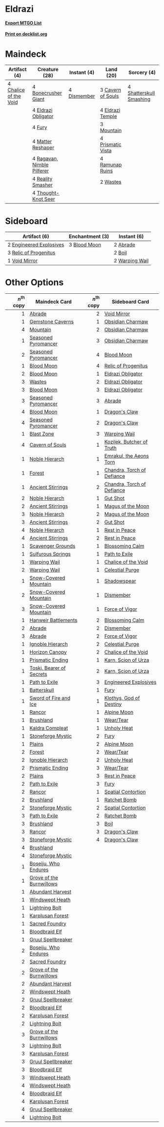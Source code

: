 # Eldrazi

#### [Export MTGO List](../collection/Eldrazi/Eldrazi.txt)
#### [Print on decklist.org](http://decklist.org/?deckmain=4%09Bonecrusher%20Giant%0A3%09Cavern%20of%20Souls%0A4%09Chalice%20of%20the%20Void%0A4%09Dismember%0A4%09Eldrazi%20Obligator%0A4%09Eldrazi%20Temple%0A4%09Fury%0A4%09Matter%20Reshaper%0A3%09Mountain%0A4%09Prismatic%20Vista%0A4%09Ragavan,%20Nimble%20Pilferer%0A4%09Ramunap%20Ruins%0A4%09Reality%20Smasher%0A4%09Shatterskull%20Smashing%0A4%09Thought-Knot%20Seer%0A2%09Wastes&deckside=2%09Abrade%0A3%09Blood%20Moon%0A2%09Boil%0A2%09Engineered%20Explosives%0A3%09Relic%20of%20Progenitus%0A1%09Void%20Mirror%0A2%09Warping%20Wail)
# Maindeck

|                                          Artifact (4)                                          |                                            Creature (28)                                            |                                     Instant (4)                                      |                                         Land (20)                                          |                                           Sorcery (4)                                            |
|------------------------------------------------------------------------------------------------|-----------------------------------------------------------------------------------------------------|--------------------------------------------------------------------------------------|--------------------------------------------------------------------------------------------|--------------------------------------------------------------------------------------------------|
|4 [Chalice of the Void](http://gatherer.wizards.com/Pages/Card/Details.aspx?multiverseid=442211)|4 [Bonecrusher Giant](http://gatherer.wizards.com/Pages/Card/Details.aspx?multiverseid=473077)       |4 [Dismember](http://gatherer.wizards.com/Pages/Card/Details.aspx?multiverseid=382182)|3 [Cavern of Souls](http://gatherer.wizards.com/Pages/Card/Details.aspx?multiverseid=278058)|4 [Shatterskull Smashing](http://gatherer.wizards.com/Pages/Card/Details.aspx?multiverseid=491802)|
|                                                                                                |4 [Eldrazi Obligator](http://gatherer.wizards.com/Pages/Card/Details.aspx?multiverseid=407606)       |                                                                                      |4 [Eldrazi Temple](http://gatherer.wizards.com/Pages/Card/Details.aspx?multiverseid=401710) |                                                                                                  |
|                                                                                                |4 [Fury](http://gatherer.wizards.com/Pages/Card/Details.aspx?multiverseid=522202)                    |                                                                                      |3 [Mountain](http://gatherer.wizards.com/Pages/Card/Details.aspx?multiverseid=439859)       |                                                                                                  |
|                                                                                                |4 [Matter Reshaper](http://gatherer.wizards.com/Pages/Card/Details.aspx?multiverseid=407516)         |                                                                                      |4 [Prismatic Vista](http://gatherer.wizards.com/Pages/Card/Details.aspx?multiverseid=464193)|                                                                                                  |
|                                                                                                |4 [Ragavan, Nimble Pilferer](http://gatherer.wizards.com/Pages/Card/Details.aspx?multiverseid=522214)|                                                                                      |4 [Ramunap Ruins](http://gatherer.wizards.com/Pages/Card/Details.aspx?multiverseid=430870)  |                                                                                                  |
|                                                                                                |4 [Reality Smasher](http://gatherer.wizards.com/Pages/Card/Details.aspx?multiverseid=407517)         |                                                                                      |2 [Wastes](http://gatherer.wizards.com/Pages/Card/Details.aspx?multiverseid=407694)         |                                                                                                  |
|                                                                                                |4 [Thought-Knot Seer](http://gatherer.wizards.com/Pages/Card/Details.aspx?multiverseid=407519)       |                                                                                      |                                                                                            |                                                                                                  |


# Sideboard

|                                          Artifact (6)                                           |                                   Enchantment (3)                                    |                                       Instant (6)                                       |
|-------------------------------------------------------------------------------------------------|--------------------------------------------------------------------------------------|-----------------------------------------------------------------------------------------|
|2 [Engineered Explosives](http://gatherer.wizards.com/Pages/Card/Details.aspx?multiverseid=50139)|3 [Blood Moon](http://gatherer.wizards.com/Pages/Card/Details.aspx?multiverseid=45386)|2 [Abrade](http://gatherer.wizards.com/Pages/Card/Details.aspx?multiverseid=430772)      |
|3 [Relic of Progenitus](http://gatherer.wizards.com/Pages/Card/Details.aspx?multiverseid=174824) |                                                                                      |2 [Boil](http://gatherer.wizards.com/Pages/Card/Details.aspx?multiverseid=14630)         |
|1 [Void Mirror](http://gatherer.wizards.com/Pages/Card/Details.aspx?multiverseid=522318)         |                                                                                      |2 [Warping Wail](http://gatherer.wizards.com/Pages/Card/Details.aspx?multiverseid=407522)|


# Other Options

|*n*<sup>th</sup> copy|                                           Maindeck Card                                           |*n*<sup>th</sup> copy|                                           Sideboard Card                                            |
|--------------------:|---------------------------------------------------------------------------------------------------|--------------------:|-----------------------------------------------------------------------------------------------------|
|                    1|[Abrade](http://gatherer.wizards.com/Pages/Card/Details.aspx?multiverseid=430772)                  |                    2|[Void Mirror](http://gatherer.wizards.com/Pages/Card/Details.aspx?multiverseid=522318)               |
|                    1|[Gemstone Caverns](http://gatherer.wizards.com/Pages/Card/Details.aspx?multiverseid=122094)        |                    1|[Obsidian Charmaw](http://gatherer.wizards.com/Pages/Card/Details.aspx?multiverseid=522213)          |
|                    4|[Mountain](http://gatherer.wizards.com/Pages/Card/Details.aspx?multiverseid=439859)                |                    2|[Obsidian Charmaw](http://gatherer.wizards.com/Pages/Card/Details.aspx?multiverseid=522213)          |
|                    1|[Seasoned Pyromancer](http://gatherer.wizards.com/Pages/Card/Details.aspx?multiverseid=464094)     |                    3|[Obsidian Charmaw](http://gatherer.wizards.com/Pages/Card/Details.aspx?multiverseid=522213)          |
|                    2|[Seasoned Pyromancer](http://gatherer.wizards.com/Pages/Card/Details.aspx?multiverseid=464094)     |                    4|[Blood Moon](http://gatherer.wizards.com/Pages/Card/Details.aspx?multiverseid=45386)                 |
|                    1|[Blood Moon](http://gatherer.wizards.com/Pages/Card/Details.aspx?multiverseid=45386)               |                    4|[Relic of Progenitus](http://gatherer.wizards.com/Pages/Card/Details.aspx?multiverseid=174824)       |
|                    2|[Blood Moon](http://gatherer.wizards.com/Pages/Card/Details.aspx?multiverseid=45386)               |                    1|[Eldrazi Obligator](http://gatherer.wizards.com/Pages/Card/Details.aspx?multiverseid=407606)         |
|                    3|[Wastes](http://gatherer.wizards.com/Pages/Card/Details.aspx?multiverseid=407694)                  |                    2|[Eldrazi Obligator](http://gatherer.wizards.com/Pages/Card/Details.aspx?multiverseid=407606)         |
|                    3|[Blood Moon](http://gatherer.wizards.com/Pages/Card/Details.aspx?multiverseid=45386)               |                    3|[Eldrazi Obligator](http://gatherer.wizards.com/Pages/Card/Details.aspx?multiverseid=407606)         |
|                    3|[Seasoned Pyromancer](http://gatherer.wizards.com/Pages/Card/Details.aspx?multiverseid=464094)     |                    3|[Abrade](http://gatherer.wizards.com/Pages/Card/Details.aspx?multiverseid=430772)                    |
|                    4|[Blood Moon](http://gatherer.wizards.com/Pages/Card/Details.aspx?multiverseid=45386)               |                    1|[Dragon's Claw](http://gatherer.wizards.com/Pages/Card/Details.aspx?multiverseid=129527)             |
|                    4|[Seasoned Pyromancer](http://gatherer.wizards.com/Pages/Card/Details.aspx?multiverseid=464094)     |                    2|[Dragon's Claw](http://gatherer.wizards.com/Pages/Card/Details.aspx?multiverseid=129527)             |
|                    1|[Blast Zone](http://gatherer.wizards.com/Pages/Card/Details.aspx?multiverseid=461171)              |                    3|[Warping Wail](http://gatherer.wizards.com/Pages/Card/Details.aspx?multiverseid=407522)              |
|                    4|[Cavern of Souls](http://gatherer.wizards.com/Pages/Card/Details.aspx?multiverseid=278058)         |                    1|[Kozilek, Butcher of Truth](http://gatherer.wizards.com/Pages/Card/Details.aspx?multiverseid=397668) |
|                    1|[Noble Hierarch](http://gatherer.wizards.com/Pages/Card/Details.aspx?multiverseid=179434)          |                    1|[Emrakul, the Aeons Torn](http://gatherer.wizards.com/Pages/Card/Details.aspx?multiverseid=397905)   |
|                    1|[Forest](http://gatherer.wizards.com/Pages/Card/Details.aspx?multiverseid=439860)                  |                    1|[Chandra, Torch of Defiance](http://gatherer.wizards.com/Pages/Card/Details.aspx?multiverseid=417683)|
|                    1|[Ancient Stirrings](http://gatherer.wizards.com/Pages/Card/Details.aspx?multiverseid=442148)       |                    2|[Chandra, Torch of Defiance](http://gatherer.wizards.com/Pages/Card/Details.aspx?multiverseid=417683)|
|                    2|[Noble Hierarch](http://gatherer.wizards.com/Pages/Card/Details.aspx?multiverseid=179434)          |                    1|[Gut Shot](http://gatherer.wizards.com/Pages/Card/Details.aspx?multiverseid=397673)                  |
|                    2|[Ancient Stirrings](http://gatherer.wizards.com/Pages/Card/Details.aspx?multiverseid=442148)       |                    1|[Magus of the Moon](http://gatherer.wizards.com/Pages/Card/Details.aspx?multiverseid=136152)         |
|                    3|[Noble Hierarch](http://gatherer.wizards.com/Pages/Card/Details.aspx?multiverseid=179434)          |                    2|[Magus of the Moon](http://gatherer.wizards.com/Pages/Card/Details.aspx?multiverseid=136152)         |
|                    3|[Ancient Stirrings](http://gatherer.wizards.com/Pages/Card/Details.aspx?multiverseid=442148)       |                    2|[Gut Shot](http://gatherer.wizards.com/Pages/Card/Details.aspx?multiverseid=397673)                  |
|                    4|[Noble Hierarch](http://gatherer.wizards.com/Pages/Card/Details.aspx?multiverseid=179434)          |                    1|[Rest in Peace](http://gatherer.wizards.com/Pages/Card/Details.aspx?multiverseid=442021)             |
|                    4|[Ancient Stirrings](http://gatherer.wizards.com/Pages/Card/Details.aspx?multiverseid=442148)       |                    2|[Rest in Peace](http://gatherer.wizards.com/Pages/Card/Details.aspx?multiverseid=442021)             |
|                    1|[Scavenger Grounds](http://gatherer.wizards.com/Pages/Card/Details.aspx?multiverseid=430871)       |                    1|[Blossoming Calm](http://gatherer.wizards.com/Pages/Card/Details.aspx?multiverseid=522083)           |
|                    1|[Sulfurous Springs](http://gatherer.wizards.com/Pages/Card/Details.aspx?multiverseid=129751)       |                    1|[Path to Exile](http://gatherer.wizards.com/Pages/Card/Details.aspx?multiverseid=220511)             |
|                    1|[Warping Wail](http://gatherer.wizards.com/Pages/Card/Details.aspx?multiverseid=407522)            |                    1|[Chalice of the Void](http://gatherer.wizards.com/Pages/Card/Details.aspx?multiverseid=442211)       |
|                    2|[Warping Wail](http://gatherer.wizards.com/Pages/Card/Details.aspx?multiverseid=407522)            |                    1|[Celestial Purge](http://gatherer.wizards.com/Pages/Card/Details.aspx?multiverseid=183055)           |
|                    1|[Snow-Covered Mountain](http://gatherer.wizards.com/Pages/Card/Details.aspx?multiverseid=121233)   |                    1|[Shadowspear](http://gatherer.wizards.com/Pages/Card/Details.aspx?multiverseid=476487)               |
|                    2|[Snow-Covered Mountain](http://gatherer.wizards.com/Pages/Card/Details.aspx?multiverseid=121233)   |                    1|[Dismember](http://gatherer.wizards.com/Pages/Card/Details.aspx?multiverseid=382182)                 |
|                    3|[Snow-Covered Mountain](http://gatherer.wizards.com/Pages/Card/Details.aspx?multiverseid=121233)   |                    1|[Force of Vigor](http://gatherer.wizards.com/Pages/Card/Details.aspx?multiverseid=464113)            |
|                    1|[Hanweir Battlements](http://gatherer.wizards.com/Pages/Card/Details.aspx?multiverseid=414511)     |                    2|[Blossoming Calm](http://gatherer.wizards.com/Pages/Card/Details.aspx?multiverseid=522083)           |
|                    2|[Abrade](http://gatherer.wizards.com/Pages/Card/Details.aspx?multiverseid=430772)                  |                    2|[Dismember](http://gatherer.wizards.com/Pages/Card/Details.aspx?multiverseid=382182)                 |
|                    3|[Abrade](http://gatherer.wizards.com/Pages/Card/Details.aspx?multiverseid=430772)                  |                    2|[Force of Vigor](http://gatherer.wizards.com/Pages/Card/Details.aspx?multiverseid=464113)            |
|                    1|[Ignoble Hierarch](http://gatherer.wizards.com/Pages/Card/Details.aspx?multiverseid=522242)        |                    2|[Celestial Purge](http://gatherer.wizards.com/Pages/Card/Details.aspx?multiverseid=183055)           |
|                    1|[Horizon Canopy](http://gatherer.wizards.com/Pages/Card/Details.aspx?multiverseid=409571)          |                    2|[Chalice of the Void](http://gatherer.wizards.com/Pages/Card/Details.aspx?multiverseid=442211)       |
|                    1|[Prismatic Ending](http://gatherer.wizards.com/Pages/Card/Details.aspx?multiverseid=522101)        |                    1|[Karn, Scion of Urza](http://gatherer.wizards.com/Pages/Card/Details.aspx?multiverseid=442889)       |
|                    1|[Toski, Bearer of Secrets](http://gatherer.wizards.com/Pages/Card/Details.aspx?multiverseid=503813)|                    2|[Karn, Scion of Urza](http://gatherer.wizards.com/Pages/Card/Details.aspx?multiverseid=442889)       |
|                    1|[Path to Exile](http://gatherer.wizards.com/Pages/Card/Details.aspx?multiverseid=220511)           |                    3|[Engineered Explosives](http://gatherer.wizards.com/Pages/Card/Details.aspx?multiverseid=50139)      |
|                    1|[Batterskull](http://gatherer.wizards.com/Pages/Card/Details.aspx?multiverseid=233055)             |                    1|[Fury](http://gatherer.wizards.com/Pages/Card/Details.aspx?multiverseid=522202)                      |
|                    1|[Sword of Fire and Ice](http://gatherer.wizards.com/Pages/Card/Details.aspx?multiverseid=46429)    |                    1|[Klothys, God of Destiny](http://gatherer.wizards.com/Pages/Card/Details.aspx?multiverseid=476471)   |
|                    1|[Rancor](http://gatherer.wizards.com/Pages/Card/Details.aspx?multiverseid=442175)                  |                    1|[Alpine Moon](http://gatherer.wizards.com/Pages/Card/Details.aspx?multiverseid=447264)               |
|                    1|[Brushland](http://gatherer.wizards.com/Pages/Card/Details.aspx?multiverseid=129496)               |                    1|[Wear/Tear](http://gatherer.wizards.com/Pages/Card/Details.aspx?multiverseid=368950)                 |
|                    1|[Kaldra Compleat](http://gatherer.wizards.com/Pages/Card/Details.aspx?multiverseid=522303)         |                    1|[Unholy Heat](http://gatherer.wizards.com/Pages/Card/Details.aspx?multiverseid=522221)               |
|                    1|[Stoneforge Mystic](http://gatherer.wizards.com/Pages/Card/Details.aspx?multiverseid=198383)       |                    2|[Fury](http://gatherer.wizards.com/Pages/Card/Details.aspx?multiverseid=522202)                      |
|                    1|[Plains](http://gatherer.wizards.com/Pages/Card/Details.aspx?multiverseid=439856)                  |                    2|[Alpine Moon](http://gatherer.wizards.com/Pages/Card/Details.aspx?multiverseid=447264)               |
|                    2|[Forest](http://gatherer.wizards.com/Pages/Card/Details.aspx?multiverseid=439860)                  |                    2|[Wear/Tear](http://gatherer.wizards.com/Pages/Card/Details.aspx?multiverseid=368950)                 |
|                    2|[Ignoble Hierarch](http://gatherer.wizards.com/Pages/Card/Details.aspx?multiverseid=522242)        |                    2|[Unholy Heat](http://gatherer.wizards.com/Pages/Card/Details.aspx?multiverseid=522221)               |
|                    2|[Prismatic Ending](http://gatherer.wizards.com/Pages/Card/Details.aspx?multiverseid=522101)        |                    3|[Wear/Tear](http://gatherer.wizards.com/Pages/Card/Details.aspx?multiverseid=368950)                 |
|                    2|[Plains](http://gatherer.wizards.com/Pages/Card/Details.aspx?multiverseid=439856)                  |                    3|[Rest in Peace](http://gatherer.wizards.com/Pages/Card/Details.aspx?multiverseid=442021)             |
|                    2|[Path to Exile](http://gatherer.wizards.com/Pages/Card/Details.aspx?multiverseid=220511)           |                    3|[Fury](http://gatherer.wizards.com/Pages/Card/Details.aspx?multiverseid=522202)                      |
|                    2|[Rancor](http://gatherer.wizards.com/Pages/Card/Details.aspx?multiverseid=442175)                  |                    1|[Spatial Contortion](http://gatherer.wizards.com/Pages/Card/Details.aspx?multiverseid=407518)        |
|                    2|[Brushland](http://gatherer.wizards.com/Pages/Card/Details.aspx?multiverseid=129496)               |                    1|[Ratchet Bomb](http://gatherer.wizards.com/Pages/Card/Details.aspx?multiverseid=370623)              |
|                    2|[Stoneforge Mystic](http://gatherer.wizards.com/Pages/Card/Details.aspx?multiverseid=198383)       |                    2|[Spatial Contortion](http://gatherer.wizards.com/Pages/Card/Details.aspx?multiverseid=407518)        |
|                    3|[Path to Exile](http://gatherer.wizards.com/Pages/Card/Details.aspx?multiverseid=220511)           |                    2|[Ratchet Bomb](http://gatherer.wizards.com/Pages/Card/Details.aspx?multiverseid=370623)              |
|                    3|[Brushland](http://gatherer.wizards.com/Pages/Card/Details.aspx?multiverseid=129496)               |                    3|[Boil](http://gatherer.wizards.com/Pages/Card/Details.aspx?multiverseid=14630)                       |
|                    3|[Rancor](http://gatherer.wizards.com/Pages/Card/Details.aspx?multiverseid=442175)                  |                    3|[Dragon's Claw](http://gatherer.wizards.com/Pages/Card/Details.aspx?multiverseid=129527)             |
|                    3|[Stoneforge Mystic](http://gatherer.wizards.com/Pages/Card/Details.aspx?multiverseid=198383)       |                    4|[Dragon's Claw](http://gatherer.wizards.com/Pages/Card/Details.aspx?multiverseid=129527)             |
|                    4|[Brushland](http://gatherer.wizards.com/Pages/Card/Details.aspx?multiverseid=129496)               |                     |                                                                                                     |
|                    4|[Stoneforge Mystic](http://gatherer.wizards.com/Pages/Card/Details.aspx?multiverseid=198383)       |                     |                                                                                                     |
|                    1|[Boseiju, Who Endures](http://gatherer.wizards.com/Pages/Card/Details.aspx?multiverseid=548579)    |                     |                                                                                                     |
|                    1|[Grove of the Burnwillows](http://gatherer.wizards.com/Pages/Card/Details.aspx?multiverseid=130595)|                     |                                                                                                     |
|                    1|[Abundant Harvest](http://gatherer.wizards.com/Pages/Card/Details.aspx?multiverseid=522223)        |                     |                                                                                                     |
|                    1|[Windswept Heath](http://gatherer.wizards.com/Pages/Card/Details.aspx?multiverseid=405115)         |                     |                                                                                                     |
|                    1|[Lightning Bolt](http://gatherer.wizards.com/Pages/Card/Details.aspx?multiverseid=806)             |                     |                                                                                                     |
|                    1|[Karplusan Forest](http://gatherer.wizards.com/Pages/Card/Details.aspx?multiverseid=129614)        |                     |                                                                                                     |
|                    1|[Sacred Foundry](http://gatherer.wizards.com/Pages/Card/Details.aspx?multiverseid=405106)          |                     |                                                                                                     |
|                    1|[Bloodbraid Elf](http://gatherer.wizards.com/Pages/Card/Details.aspx?multiverseid=185053)          |                     |                                                                                                     |
|                    1|[Gruul Spellbreaker](http://gatherer.wizards.com/Pages/Card/Details.aspx?multiverseid=457323)      |                     |                                                                                                     |
|                    2|[Boseiju, Who Endures](http://gatherer.wizards.com/Pages/Card/Details.aspx?multiverseid=548579)    |                     |                                                                                                     |
|                    2|[Sacred Foundry](http://gatherer.wizards.com/Pages/Card/Details.aspx?multiverseid=405106)          |                     |                                                                                                     |
|                    2|[Grove of the Burnwillows](http://gatherer.wizards.com/Pages/Card/Details.aspx?multiverseid=130595)|                     |                                                                                                     |
|                    2|[Abundant Harvest](http://gatherer.wizards.com/Pages/Card/Details.aspx?multiverseid=522223)        |                     |                                                                                                     |
|                    2|[Windswept Heath](http://gatherer.wizards.com/Pages/Card/Details.aspx?multiverseid=405115)         |                     |                                                                                                     |
|                    2|[Gruul Spellbreaker](http://gatherer.wizards.com/Pages/Card/Details.aspx?multiverseid=457323)      |                     |                                                                                                     |
|                    2|[Bloodbraid Elf](http://gatherer.wizards.com/Pages/Card/Details.aspx?multiverseid=185053)          |                     |                                                                                                     |
|                    2|[Karplusan Forest](http://gatherer.wizards.com/Pages/Card/Details.aspx?multiverseid=129614)        |                     |                                                                                                     |
|                    2|[Lightning Bolt](http://gatherer.wizards.com/Pages/Card/Details.aspx?multiverseid=806)             |                     |                                                                                                     |
|                    3|[Grove of the Burnwillows](http://gatherer.wizards.com/Pages/Card/Details.aspx?multiverseid=130595)|                     |                                                                                                     |
|                    3|[Lightning Bolt](http://gatherer.wizards.com/Pages/Card/Details.aspx?multiverseid=806)             |                     |                                                                                                     |
|                    3|[Karplusan Forest](http://gatherer.wizards.com/Pages/Card/Details.aspx?multiverseid=129614)        |                     |                                                                                                     |
|                    3|[Gruul Spellbreaker](http://gatherer.wizards.com/Pages/Card/Details.aspx?multiverseid=457323)      |                     |                                                                                                     |
|                    3|[Bloodbraid Elf](http://gatherer.wizards.com/Pages/Card/Details.aspx?multiverseid=185053)          |                     |                                                                                                     |
|                    3|[Windswept Heath](http://gatherer.wizards.com/Pages/Card/Details.aspx?multiverseid=405115)         |                     |                                                                                                     |
|                    4|[Windswept Heath](http://gatherer.wizards.com/Pages/Card/Details.aspx?multiverseid=405115)         |                     |                                                                                                     |
|                    4|[Bloodbraid Elf](http://gatherer.wizards.com/Pages/Card/Details.aspx?multiverseid=185053)          |                     |                                                                                                     |
|                    4|[Karplusan Forest](http://gatherer.wizards.com/Pages/Card/Details.aspx?multiverseid=129614)        |                     |                                                                                                     |
|                    4|[Gruul Spellbreaker](http://gatherer.wizards.com/Pages/Card/Details.aspx?multiverseid=457323)      |                     |                                                                                                     |
|                    4|[Lightning Bolt](http://gatherer.wizards.com/Pages/Card/Details.aspx?multiverseid=806)             |                     |                                                                                                     |

